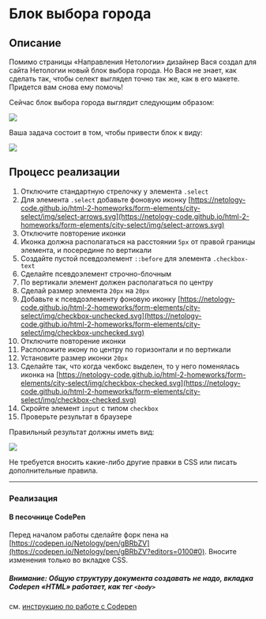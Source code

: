 # Блок выбора города

## Описание

Помимо страницы «Направления Нетологии» дизайнер Вася создал для сайта Нетологии новый блок выбора города. Но Вася не знает, как сделать так, чтобы селект выглядел точно так же, как в его макете. Придется вам снова ему помочь!

Сейчас блок выбора города выглядит следующим образом: 

![](https://netology-code.github.io/html-2-homeworks/sources/3-2/city-select-before.jpg)

Ваша задача состоит в том, чтобы привести блок к виду:

![](https://netology-code.github.io/html-2-homeworks/sources/3-2/city-select-after.jpg)


## Процесс реализации


1. Отключите стандартную стрелочку у элемента `.select`
2. Для элемента `.select` добавьте фоновую иконку [https://netology-code.github.io/html-2-homeworks/form-elements/city-select/img/select-arrows.svg](https://netology-code.github.io/html-2-homeworks/form-elements/city-select/img/select-arrows.svg)
3. Отключите повторение иконки
4. Иконка должна располагаться на расстоянии `5px` от правой границы элемента, и посередине по вертикали
5. Создайте пустой псевдоэлемент `::before` для элемента `.checkbox-text`
6. Сделайте псевдоэлемент строчно-блочным
7. По вертикали элемент должен располагаться по центру
8. Сделай размер элемента `20px` на `20px`
9. Добавьте к псевдоэлементу фоновую иконку [https://netology-code.github.io/html-2-homeworks/form-elements/city-select/img/checkbox-unchecked.svg](https://netology-code.github.io/html-2-homeworks/form-elements/city-select/img/checkbox-unchecked.svg)
10. Отключите повторение иконки
11. Расположите икону по центру по горизонтали и по вертикали
12. Установите размер иконки `20px`
13. Сделайте так, что когда чекбокс выделен, то у него поменялась иконка на [https://netology-code.github.io/html-2-homeworks/form-elements/city-select/img/checkbox-checked.svg](https://netology-code.github.io/html-2-homeworks/form-elements/city-select/img/checkbox-checked.svg)
14. Скройте элемент `input` с типом `checkbox`
15. Проверьте результат в браузере

Правильный результат должны иметь вид:

![](https://netology-code.github.io/html-2-homeworks/sources/3-2/city-select-after.jpg)

Не требуется вносить какие-либо другие правки в CSS или писать дополнительные правила.


---

### Реализация

#### В песочнице CodePen

Перед началом работы сделайте форк пена на [https://codepen.io/Netology/pen/gBRbZV](https://codepen.io/Netology/pen/gBRbZV?editors=0100#0). Вносите изменения только во вкладке CSS.

##### Внимание: Общую структуру документа создавать не надо, вкладка Codepen «HTML» работает, как тег `<body>`
см. [инструкцию по работе с Codepen](https://netology-university.bitbucket.io/guides/wm/codepen-guide/)
